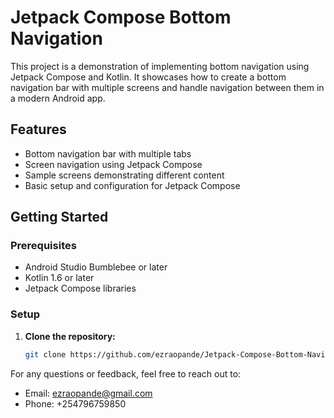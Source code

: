 # Jetpack Compose Bottom Navigation

This project is a demonstration of implementing bottom navigation using Jetpack Compose and Kotlin. It showcases how to create a bottom navigation bar with multiple screens and handle navigation between them in a modern Android app.

## Features

- Bottom navigation bar with multiple tabs
- Screen navigation using Jetpack Compose
- Sample screens demonstrating different content
- Basic setup and configuration for Jetpack Compose

## Getting Started

### Prerequisites

- Android Studio Bumblebee or later
- Kotlin 1.6 or later
- Jetpack Compose libraries

### Setup

1. **Clone the repository:**

   ```bash
   git clone https://github.com/ezraopande/Jetpack-Compose-Bottom-Navigation-.git


For any questions or feedback, feel free to reach out to:

- Email: ezraopande@gmail.com
- Phone: +254796759850

